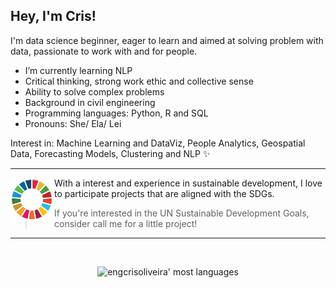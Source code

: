 ## Hey, I'm Cris!

I'm data science beginner, eager to learn and aimed at solving problem with data, passionate to work with and for people.

- I’m currently learning NLP
- Critical thinking, strong work ethic and collective sense
- Ability to solve complex problems
- Background in civil engineering 
- Programming languages: Python, R and SQL
- Pronouns: She/ Ela/ Lei

Interest in: Machine Learning and DataViz, People Analytics, Geospatial Data, Forecasting Models, Clustering and NLP ✨

---
 
 <p>
  <img width="70" align='left' src="https://github.com/engcrisoliveira/engcrisoliveira/blob/main/icon/sdg_onu.png?raw=true">
</p>

With a interest and experience in sustainable development, I love to participate projects that are aligned with the SDGs.

> If you're interested in the UN Sustainable Development Goals, consider call me for a little project!

 ---

 ​<p align="center"> 
 ​<img width="350em" src="https://github-readme-stats.vercel.app/api/top-langs/?username=engcrisoliveira&layout=compact&theme=github_dark" alt="engcrisoliveira' most languages"/> 
 ​</p>
